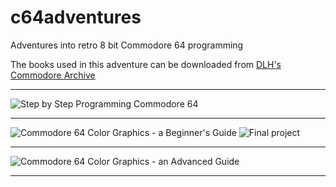 # c64adventures
Adventures into retro 8 bit Commodore 64 programming

The books used in this adventure can be downloaded from [DLH's Commodore Archive][bombjack]

-----------------------------

![Step by Step Programming Commodore 64][book1n2]

-----------------------------

![Commodore 64 Color Graphics - a Beginner's Guide][cgraphicsb]
![Final project][boat]

-----------------------------

![Commodore 64 Color Graphics - an Advanced Guide][cgraphicsa]

-----------------------------

[book1n2]: https://github.com/jacmoe/c64adventures/raw/master/book1n2.jpg "Step by Step Programming Commodore 64"
[cgraphicsb]: https://github.com/jacmoe/c64adventures/raw/master/cgraphicsb.jpg "Commodore 64 Color Graphics - a Beginner's Guide"
[boat]: https://github.com/jacmoe/c64adventures/raw/master/C64ColorGraphics/1beginner/boat.png "Final beginner's project"
[cgraphicsa]: https://github.com/jacmoe/c64adventures/raw/master/cgraphicsa.jpg "Commodore 64 Color Graphics - an Advanced Guide"
[bombjack]: http://www.bombjack.org/commodore/books.htm "DLH's Commodore Archive"
